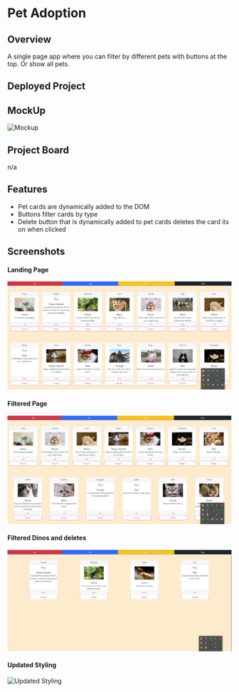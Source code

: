 # Pet Adoption

## Overview

 A single page app where you can filter by different pets with buttons at the top. Or show all pets.
 
## Deployed Project

## MockUp

![Mockup](https://github.com/jrobinson0529/pet-adoption/blob/07b64ebc0a1c43c95c5e739b8f3708453a03937e/MockUp1.png)
## Project Board
 n/a
## Features

- Pet cards are dynamically added to the DOM
- Buttons filter cards by type
- Delete button that is dynamically added to pet cards deletes the card its on when clicked

## Screenshots

#### Landing Page
![Landing Page](https://github.com/jrobinson0529/pet-adoption/blob/master/img/mainpage.png)
#### Filtered Page
![Filtered by cats](https://github.com/jrobinson0529/pet-adoption/blob/master/img/filtered.png)
#### Filtered Dinos and deletes
![Filtered by dinos and deletes](https://github.com/jrobinson0529/pet-adoption/blob/master/img/filtered-deleted-dino.png)

#### Updated Styling
![Updated Styling](https://github.com/jrobinson0529/pet-adoption/blob/master/img/1-29-petadoption.gif)
